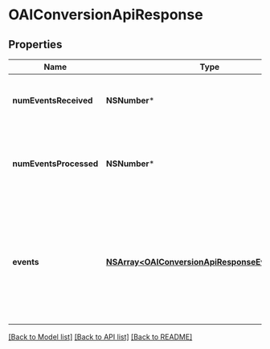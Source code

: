 # OAIConversionApiResponse

## Properties
Name | Type | Description | Notes
------------ | ------------- | ------------- | -------------
**numEventsReceived** | **NSNumber*** | Total number of events received in the request. | 
**numEventsProcessed** | **NSNumber*** | Number of events that were successfully processed from the events. | 
**events** | [**NSArray&lt;OAIConversionApiResponseEventsInner&gt;***](OAIConversionApiResponseEventsInner.md) | Specific messages for each event received. The order will match the order in which the events were received in the request. | 

[[Back to Model list]](../README.md#documentation-for-models) [[Back to API list]](../README.md#documentation-for-api-endpoints) [[Back to README]](../README.md)


